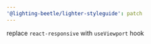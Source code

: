 ```yaml
---
'@lighting-beetle/lighter-styleguide': patch
---
```


replace `react-responsive` with `useViewport` hook
